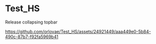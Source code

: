 # Test_HS
Release collapsing topbar


https://github.com/orlovae/Test_HS/assets/24921449/aaa449e0-5b84-490c-87b7-f92fa5969b41

